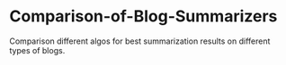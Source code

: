 # Comparison-of-Blog-Summarizers
Comparison different algos for best summarization results on different types of blogs. 
